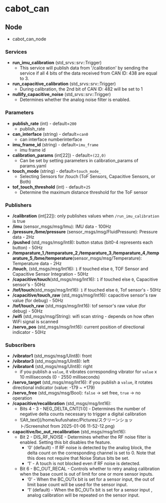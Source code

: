 # cabot_can
## Node
- cabot_can_node
### Services
- **run_imu_calibration** (std_srvs::srv::Trigger)
    - This service will publish data from '/calibration' by sending the service if all 4 bits of the data received from CAN ID: 438 are equal to 3.
- **run_capacitive_calibration** (std_srvs::srv::Trigger)    
    - During calibration, the 2nd bit of CAN ID: 482 will be set to 1
- **nullify_capacitive_noise** (std_srvs::srv::Trigger)
    - Determines whether the analog noise filter is enabled. 
### Parameters
- **publish_rate** (int) - default=`200`
    - publish_rate
- **can_interface** (string) - default=`can0`
    - can interface numberinterface
- **imu_frame_id** (string) - default=`imu_frame`
    - imu frame id
- **calibration_params** (int[22]) - default=`(22,0)`
    - Can be set by setting parameters in calibration_params of params.yaml
- **touch_mode** (string) - default=`touch_mode_`
    - Selecting Sensors for /touch (ToF Sensors, Capacitive Sensors, or Both)
- **tof_touch_threshold** (int) - default=`25`
    - Determine the maximum distance threshold for the ToF sensor
### Publishers
- **/calibration** (int[22]): only publishes values when `/run_imu_calibration` is true
- **/imu** (sensor_msgs/msg/Imu): IMU data - 100Hz
- **/pressure**,**/bme/pressure** (sensor_msgs/msg/FluidPressure): Pressure data - 2Hz
- **/pushed** (std_msgs/msg/Int8): button status (bit0-4 represents each button) - 50Hz
- **/temparature_1**,**/temparature_2**,**/temparature_3**,**/temparature_4**,**/temparature_5**,**/bme/temperature**(sensor_msgs/msg/Temperature): Temperature data - 2Hz
- **/touch**, (std_msgs/msg/Int16): `1` if touched else `0`,
TOF Sensor and Capacitive Sensor Integration - 50Hz
- **/capacitive/touch**(std_msgs/msg/Int16): `1` if touched else `0`, Capacitive sensor's - 50Hz
- **/tof/touch**(std_msgs/msg/Int16): `1` if touched else `0`, Tof sensor's - 50Hz
- **/capacitive/touch_raw** (std_msgs/msg/Int16): capacitive sensor's raw value (for debug) - 50Hz
- **/tof/touch_raw** (std_msgs/msg/Int16): tof sensor's raw value (for debug) - 50Hz
- **/wifi** (std_msgs/msg/String): wifi scan string - depends on how often WiFi signal is scanned
- **/servo_pos** (std_msgs/msg/Int16): current position of directional indicator - 50Hz
### Subscribers
- **/vibrator1** (std_msgs/msg/UInt8): front
- **/vibrator3** (std_msgs/msg/UInt8): left
- **/vibrator4** (std_msgs/msg/UInt8): right
    - if you publish a `value`, it vibrates corresponding vibrator for `value` x 10 milliseconds (0 - 2550 milliseconds)
- **/servo_target** (std_msgs/msg/Int16): if you publish a `value`, it rotates directional indicator (value: -179 ~ +179)
- **/servo_free** (std_msgs/msg/Bool): `false` -> set free, `true` -> no operation
- **/capacitive/recalibration** (std_msgs/msg/Int16): 
    - Bits 4 - 3 - NEG_DELTA_CNT[1:0] - Determines the number of negative delta counts necessary to trigger a digital calibration
    - ![Alt_text](/home/kufushatec/Pictures/スクリーンショット/Screenshot from 2025-01-06 11-52-12.png)
- **capacitive/bc_out_recalibration** (std_msgs/msg/Int16): 
    - Bit 2 - DIS_RF_NOISE - Determines whether the RF noise filter is enabled. Setting this bit disables the feature.
        - ‘0’ (default) - If RF noise is detected by the analog block, the delta count on the corresponding channel is set to 0. Note that this does not require that Noise Status bits be set.
        - ‘1’ - A touch is not blocked even if RF noise is detected.
    - Bit 6 - BC_OUT_RECAL - Controls whether to retry analog calibration when the base count is out of limit for one or more sensor inputs.
        - ‘0’ - When the BC_OUTx bit is set for a sensor input, the out of limit base count will be used for the sensor input.
        - ‘1’ (default) - When the BC_OUTx bit is set for a sensor input , analog calibration will be repeated on the sensor input.
